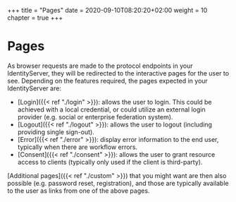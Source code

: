 +++
title = "Pages"
date = 2020-09-10T08:20:20+02:00
weight = 10
chapter = true
+++

# Pages

As browser requests are made to the protocol endpoints in your IdentityServer, they will be redirected to the interactive pages for the user to see. Depending on the features required, the pages expected in your IdentityServer are:
* [Login]({{< ref "./login" >}}): allows the user to login. This could be achieved with a local credential, or could utilize an external login provider (e.g. social or enterprise federation system).
* [Logout]({{< ref "./logout" >}}): allows the user to logout (including providing single sign-out).
* [Error]({{< ref "./error" >}}): display error information to the end user, typically when there are workflow errors.
* [Consent]({{< ref "./consent" >}}): allows the user to grant resource access to clients (typically only used if the client is third-party).

[Additional pages]({{< ref "./custom" >}}) that you might want are then also possible (e.g. password reset, registration), and those are typically available to the user as links from one of the above pages.

